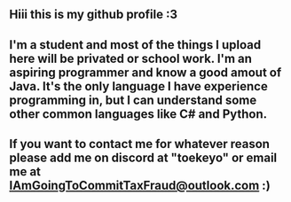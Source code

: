 ## Hiii this is my github profile :3 
## I'm a student and most of the things I upload here will be privated or school work. I'm an aspiring programmer and know a good amout of Java. It's the only language I have experience programming in, but I can understand some other common languages like C# and Python.
## If you want to contact me for whatever reason please add me on discord at "toekeyo" or email me at IAmGoingToCommitTaxFraud@outlook.com :)

<!--
**Tokwo/Tokwo** is a ✨ _special_ ✨ repository because its `README.md` (this file) appears on your GitHub profile.

Here are some ideas to get you started:

- 🔭 I’m currently working on ...
- 🌱 I’m currently learning ...
- 👯 I’m looking to collaborate on ...
- 🤔 I’m looking for help with ...
- 💬 Ask me about ...
- 📫 How to reach me: ...
- 😄 Pronouns: ...
- ⚡ Fun fact: ...
-->
